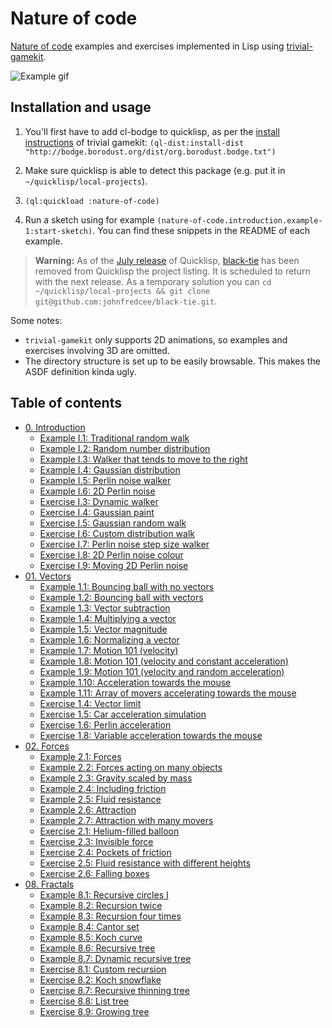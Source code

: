 # Nature of code
[Nature of code] examples and exercises implemented in
Lisp using [trivial-gamekit].

![Example gif](https://raw.githubusercontent.com/mark-gerarts/nature-of-code/master/screenshots/Example%208.7%3A%20Dynamic%20recursive%20tree.gif)

## Installation and usage
1. You'll first have to add cl-bodge to quicklisp, as per the [install instructions]
of trivial gamekit:
`(ql-dist:install-dist "http://bodge.borodust.org/dist/org.borodust.bodge.txt")`

1. Make sure quicklisp is able to detect this package (e.g. put it in
`~/quicklisp/local-projects`).

1. `(ql:quickload :nature-of-code)`

1. Run a sketch using for example `(nature-of-code.introduction.example-1:start-sketch)`.
You can find these snippets in the README of each example.

> **Warning:** As of the [July release](http://blog.quicklisp.org/2018/07/july-2018-quicklisp-dist-update-now.html)
> of Quicklisp, [black-tie](https://github.com/johnfredcee/black-tie/) has been removed from Quicklisp
> the project listing. It is scheduled to return with the next release. As a temporary solution you 
> can `cd ~/quicklisp/local-projects && git clone git@github.com:johnfredcee/black-tie.git`.

Some notes:
- `trivial-gamekit` only supports 2D animations, so examples and exercises involving 3D are omitted.
- The directory structure is set up to be easily browsable. This makes the ASDF definition kinda ugly.

[Nature of code]: http://natureofcode.com
[trivial-gamekit]: https://github.com/borodust/trivial-gamekit
[install instructions]: https://borodust.github.io/projects/trivial-gamekit/#installation-and-loading

## Table of contents
- [0. Introduction](https://github.com/mark-gerarts/nature-of-code/tree/master/0.%20Introduction)
  - [Example I.1: Traditional random walk](https://github.com/mark-gerarts/nature-of-code/tree/master/0.%20Introduction/Example%20I.1%3A%20Traditional%20random%20walk)
  - [Example I.2: Random number distribution](https://github.com/mark-gerarts/nature-of-code/tree/master/0.%20Introduction/Example%20I.2%3A%20Random%20number%20distribution)
  - [Example I.3: Walker that tends to move to the right](https://github.com/mark-gerarts/nature-of-code/tree/master/0.%20Introduction/Example%20I.3%3A%20Walker%20that%20tends%20to%20move%20to%20the%20right)
  - [Example I.4: Gaussian distribution](https://github.com/mark-gerarts/nature-of-code/tree/master/0.%20Introduction/Example%20I.4%3A%20Gaussian%20distribution)
  - [Example I.5: Perlin noise walker](https://github.com/mark-gerarts/nature-of-code/tree/master/0.%20Introduction/Example%20I.5%3A%20Perlin%20noise%20walker)
  - [Example I.6: 2D Perlin noise](https://github.com/mark-gerarts/nature-of-code/tree/master/0.%20Introduction/Example%20I.6%3A%202D%20Perlin%20noise)
  - [Exercise I.3: Dynamic walker](https://github.com/mark-gerarts/nature-of-code/tree/master/0.%20Introduction/Exercise%20I.3%3A%20Dynamic%20walker)
  - [Exercise I.4: Gaussian paint](https://github.com/mark-gerarts/nature-of-code/tree/master/0.%20Introduction/Exercise%20I.4%3A%20Gaussian%20paint)
  - [Exercise I.5: Gaussian random walk](https://github.com/mark-gerarts/nature-of-code/tree/master/0.%20Introduction/Exercise%20I.5%3A%20Gaussian%20random%20walk)
  - [Exercise I.6: Custom distribution walk](https://github.com/mark-gerarts/nature-of-code/tree/master/0.%20Introduction/Exercise%20I.6%3A%20Custom%20distribution%20walk)
  - [Exercise I.7: Perlin noise step size walker](https://github.com/mark-gerarts/nature-of-code/tree/master/0.%20Introduction/Exercise%20I.7%3A%20Perlin%20noise%20step%20size%20walker)
  - [Exercise I.8: 2D Perlin noise colour](https://github.com/mark-gerarts/nature-of-code/tree/master/0.%20Introduction/Exercise%20I.8%3A%202D%20Perlin%20noise%20colour)
  - [Exercise I.9: Moving 2D Perlin noise](https://github.com/mark-gerarts/nature-of-code/tree/master/0.%20Introduction/Exercise%20I.9%3A%20Moving%202D%20Perlin%20noise)
- [01. Vectors](https://github.com/mark-gerarts/nature-of-code/tree/master/01.%20Vectors)
  - [Example 1.1: Bouncing ball with no vectors](https://github.com/mark-gerarts/nature-of-code/tree/master/01.%20Vectors/Example%201.1%3A%20Bouncing%20ball%20with%20no%20vectors)
  - [Example 1.2: Bouncing ball with vectors](https://github.com/mark-gerarts/nature-of-code/tree/master/01.%20Vectors/Example%201.2%3A%20Bouncing%20ball%20with%20vectors)
  - [Example 1.3: Vector subtraction](https://github.com/mark-gerarts/nature-of-code/tree/master/01.%20Vectors/Example%201.3%3A%20Vector%20subtraction)
  - [Example 1.4: Multiplying a vector](https://github.com/mark-gerarts/nature-of-code/tree/master/01.%20Vectors/Example%201.4%3A%20Multiplying%20a%20vector)
  - [Example 1.5: Vector magnitude](https://github.com/mark-gerarts/nature-of-code/tree/master/01.%20Vectors/Example%201.5%3A%20Vector%20magnitude)
  - [Example 1.6: Normalizing a vector](https://github.com/mark-gerarts/nature-of-code/tree/master/01.%20Vectors/Example%201.6%3A%20Normalizing%20a%20vector)
  - [Example 1.7: Motion 101 (velocity)](https://github.com/mark-gerarts/nature-of-code/tree/master/01.%20Vectors/Example%201.7%3A%20Motion%20101%20%28velocity%29)
  - [Example 1.8: Motion 101 (velocity and constant acceleration)](https://github.com/mark-gerarts/nature-of-code/tree/master/01.%20Vectors/Example%201.8%3A%20Motion%20101%20%28velocity%20and%20constant%20acceleration%29)
  - [Example 1.9: Motion 101 (velocity and random acceleration)](https://github.com/mark-gerarts/nature-of-code/tree/master/01.%20Vectors/Example%201.9%3A%20Motion%20101%20%28velocity%20and%20random%20acceleration%29)
  - [Example 1.10: Acceleration towards the mouse](https://github.com/mark-gerarts/nature-of-code/tree/master/01.%20Vectors/Example%201.10%3A%20Acceleration%20towards%20the%20mouse)
  - [Example 1.11: Array of movers accelerating towards the mouse](https://github.com/mark-gerarts/nature-of-code/tree/master/01.%20Vectors/Example%201.11%3A%20Array%20of%20movers%20accelerating%20towards%20the%20mouse)
  - [Exercise 1.4: Vector limit](https://github.com/mark-gerarts/nature-of-code/tree/master/01.%20Vectors/Exercise%201.4%3A%20Vector%20limit)
  - [Exercise 1.5: Car acceleration simulation](https://github.com/mark-gerarts/nature-of-code/tree/master/01.%20Vectors/Exercise%201.5%3A%20Car%20acceleration%20simulation)
  - [Exercise 1.6: Perlin acceleration](https://github.com/mark-gerarts/nature-of-code/tree/master/01.%20Vectors/Exercise%201.6%3A%20Perlin%20acceleration)
  - [Exercise 1.8: Variable acceleration towards the mouse](https://github.com/mark-gerarts/nature-of-code/tree/master/01.%20Vectors/Exercise%201.8%3A%20Variable%20acceleration%20towards%20the%20mouse)
- [02. Forces](https://github.com/mark-gerarts/nature-of-code/tree/master/02.%20Forces)
  - [Example 2.1: Forces](https://github.com/mark-gerarts/nature-of-code/tree/master/02.%20Forces/Example%202.1%3A%20Forces)
  - [Example 2.2: Forces acting on many objects](https://github.com/mark-gerarts/nature-of-code/tree/master/02.%20Forces/Example%202.2%3A%20Forces%20acting%20on%20many%20objects)
  - [Example 2.3: Gravity scaled by mass](https://github.com/mark-gerarts/nature-of-code/tree/master/02.%20Forces/Example%202.3%3A%20Gravity%20scaled%20by%20mass)
  - [Example 2.4: Including friction](https://github.com/mark-gerarts/nature-of-code/tree/master/02.%20Forces/Example%202.4%3A%20Including%20friction)
  - [Example 2.5: Fluid resistance](https://github.com/mark-gerarts/nature-of-code/tree/master/02.%20Forces/Example%202.5%3A%20Fluid%20resistance)
  - [Example 2.6: Attraction](https://github.com/mark-gerarts/nature-of-code/tree/master/02.%20Forces/Example%202.6%3A%20Attraction)
  - [Example 2.7: Attraction with many movers](https://github.com/mark-gerarts/nature-of-code/tree/master/02.%20Forces/Example%202.7%3A%20Attraction%20with%20many%20movers)
  - [Exercise 2.1: Helium-filled balloon](https://github.com/mark-gerarts/nature-of-code/tree/master/02.%20Forces/Exercise%202.1%3A%20Helium-filled%20balloon)
  - [Exercise 2.3: Invisible force](https://github.com/mark-gerarts/nature-of-code/tree/master/02.%20Forces/Exercise%202.3%3A%20Invisible%20force)
  - [Exercise 2.4: Pockets of friction](https://github.com/mark-gerarts/nature-of-code/tree/master/02.%20Forces/Exercise%202.4%3A%20Pockets%20of%20friction)
  - [Exercise 2.5: Fluid resistance with different heights](https://github.com/mark-gerarts/nature-of-code/tree/master/02.%20Forces/Exercise%202.5%3A%20Fluid%20resistance%20with%20different%20heights)
  - [Exercise 2.6: Falling boxes](https://github.com/mark-gerarts/nature-of-code/tree/master/02.%20Forces/Exercise%202.6%3A%20Falling%20boxes)
- [08. Fractals](https://github.com/mark-gerarts/nature-of-code/tree/master/08.%20Fractals)
  - [Example 8.1: Recursive circles I](https://github.com/mark-gerarts/nature-of-code/tree/master/08.%20Fractals/Example%208.1%3A%20Recursive%20circles%20I)
  - [Example 8.2: Recursion twice](https://github.com/mark-gerarts/nature-of-code/tree/master/08.%20Fractals/Example%208.2%3A%20Recursion%20twice)
  - [Example 8.3: Recursion four times](https://github.com/mark-gerarts/nature-of-code/tree/master/08.%20Fractals/Example%208.3%3A%20Recursion%20four%20times)
  - [Example 8.4: Cantor set](https://github.com/mark-gerarts/nature-of-code/tree/master/08.%20Fractals/Example%208.4%3A%20Cantor%20set)
  - [Example 8.5: Koch curve](https://github.com/mark-gerarts/nature-of-code/tree/master/08.%20Fractals/Example%208.5%3A%20Koch%20curve)
  - [Example 8.6: Recursive tree](https://github.com/mark-gerarts/nature-of-code/tree/master/08.%20Fractals/Example%208.6%3A%20Recursive%20tree)
  - [Example 8.7: Dynamic recursive tree](https://github.com/mark-gerarts/nature-of-code/tree/master/08.%20Fractals/Example%208.7%3A%20Dynamic%20recursive%20tree)
  - [Exercise 8.1: Custom recursion](https://github.com/mark-gerarts/nature-of-code/tree/master/08.%20Fractals/Exercise%208.1%3A%20Custom%20recursion)
  - [Exercise 8.2: Koch snowflake](https://github.com/mark-gerarts/nature-of-code/tree/master/08.%20Fractals/Exercise%208.2%3A%20Koch%20snowflake)
  - [Exercise 8.7: Recursive thinning tree](https://github.com/mark-gerarts/nature-of-code/tree/master/08.%20Fractals/Exercise%208.7%3A%20Recursive%20thinning%20tree)
  - [Exercise 8.8: List tree](https://github.com/mark-gerarts/nature-of-code/tree/master/08.%20Fractals/Exercise%208.8%3A%20List%20tree)
  - [Exercise 8.9: Growing tree](https://github.com/mark-gerarts/nature-of-code/tree/master/08.%20Fractals/Exercise%208.9%3A%20Growing%20tree)
